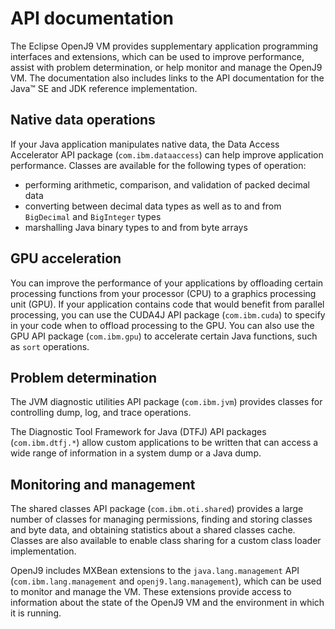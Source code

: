 <!--
* Copyright (c) 2017, 2021 IBM Corp. and others
*
* This program and the accompanying materials are made
* available under the terms of the Eclipse Public License 2.0
* which accompanies this distribution and is available at
* https://www.eclipse.org/legal/epl-2.0/ or the Apache
* License, Version 2.0 which accompanies this distribution and
* is available at https://www.apache.org/licenses/LICENSE-2.0.
*
* This Source Code may also be made available under the
* following Secondary Licenses when the conditions for such
* availability set forth in the Eclipse Public License, v. 2.0
* are satisfied: GNU General Public License, version 2 with
* the GNU Classpath Exception [1] and GNU General Public
* License, version 2 with the OpenJDK Assembly Exception [2].
*
* [1] https://www.gnu.org/software/classpath/license.html
* [2] http://openjdk.java.net/legal/assembly-exception.html
*
* SPDX-License-Identifier: EPL-2.0 OR Apache-2.0 OR GPL-2.0 WITH
* Classpath-exception-2.0 OR LicenseRef-GPL-2.0 WITH Assembly-exception
-->

# API documentation

The Eclipse OpenJ9 VM provides supplementary application programming interfaces and extensions, which can be used to improve performance, assist with problem determination, or help monitor and manage the OpenJ9 VM. The documentation also includes links to the API documentation for the Java&trade; SE and JDK reference implementation.


## Native data operations

If your Java application manipulates native data, the Data Access Accelerator API package (`com.ibm.dataaccess`) can help improve application performance. Classes are available for the following types of operation:

- performing arithmetic, comparison, and validation of packed decimal data
- converting between decimal data types as well as to and from `BigDecimal` and `BigInteger` types
- marshalling Java binary types to and from byte arrays

## GPU acceleration

You can improve the performance of your applications by offloading certain processing functions from your processor (CPU) to a graphics processing unit (GPU). If your application contains code that would benefit from parallel processing, you can use the CUDA4J API package (`com.ibm.cuda`) to specify in your code when to offload processing to the GPU. You can also use the GPU API package (`com.ibm.gpu`)  to accelerate certain Java functions, such as `sort` operations.

## Problem determination

The JVM diagnostic utilities API package (`com.ibm.jvm`) provides classes for controlling dump, log, and trace operations.

The Diagnostic Tool Framework for Java (DTFJ) API packages (`com.ibm.dtfj.*`) allow custom applications to be written that can access a wide range of information in a system dump or a Java dump.

## Monitoring and management

The shared classes API package (`com.ibm.oti.shared`) provides a large number of classes for managing permissions, finding and storing classes and byte data, and obtaining statistics about a shared classes cache. Classes are also available to enable class sharing for a custom class loader implementation.

OpenJ9 includes MXBean extensions to the `java.lang.management` API  (`com.ibm.lang.management` and  `openj9.lang.management`), which can be used to monitor and manage the VM. These extensions provide access to information about the state of the OpenJ9 VM and the environment in which it is running.




<!-- ==== END OF TOPIC ==== api-overview.md ==== -->
